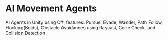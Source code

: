 # AI Movement Agents
 AI Agents in Unity using C#, features: Pursue, Evade, Wander, Path Follow, Flocking(Boids), Obstacle Avoidances using Raycast, Cone Check, and Collision Detection
